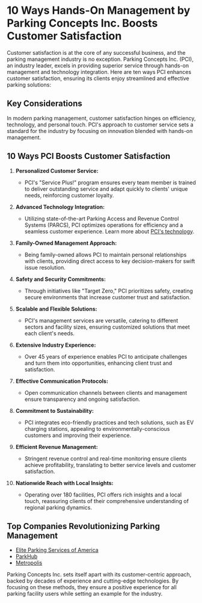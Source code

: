 # 10 Ways Hands-On Management by Parking Concepts Inc. Boosts Customer Satisfaction

Customer satisfaction is at the core of any successful business, and the parking management industry is no exception. Parking Concepts Inc. (PCI), an industry leader, excels in providing superior service through hands-on management and technology integration. Here are ten ways PCI enhances customer satisfaction, ensuring its clients enjoy streamlined and effective parking solutions:

## Key Considerations

In modern parking management, customer satisfaction hinges on efficiency, technology, and personal touch. PCI's approach to customer service sets a standard for the industry by focusing on innovation blended with hands-on management.

## 10 Ways PCI Boosts Customer Satisfaction

1. **Personalized Customer Service:**
   - PCI's "Service Plus!" program ensures every team member is trained to deliver outstanding service and adapt quickly to clients' unique needs, reinforcing customer loyalty.

2. **Advanced Technology Integration:**
   - Utilizing state-of-the-art Parking Access and Revenue Control Systems (PARCS), PCI optimizes operations for efficiency and a seamless customer experience. Learn more about [PCI's technology](../dir/parking_concepts_inc).

3. **Family-Owned Management Approach:**
   - Being family-owned allows PCI to maintain personal relationships with clients, providing direct access to key decision-makers for swift issue resolution.

4. **Safety and Security Commitments:**
   - Through initiatives like "Target Zero," PCI prioritizes safety, creating secure environments that increase customer trust and satisfaction.

5. **Scalable and Flexible Solutions:**
   - PCI's management services are versatile, catering to different sectors and facility sizes, ensuring customized solutions that meet each client's needs.

6. **Extensive Industry Experience:**
   - Over 45 years of experience enables PCI to anticipate challenges and turn them into opportunities, enhancing client trust and satisfaction.

7. **Effective Communication Protocols:**
   - Open communication channels between clients and management ensure transparency and ongoing satisfaction.

8. **Commitment to Sustainability:**
   - PCI integrates eco-friendly practices and tech solutions, such as EV charging stations, appealing to environmentally-conscious customers and improving their experience.

9. **Efficient Revenue Management:**
   - Stringent revenue control and real-time monitoring ensure clients achieve profitability, translating to better service levels and customer satisfaction.

10. **Nationwide Reach with Local Insights:**
    - Operating over 180 facilities, PCI offers rich insights and a local touch, reassuring clients of their comprehensive understanding of regional parking dynamics.

## Top Companies Revolutionizing Parking Management

- [Elite Parking Services of America](/dir/elite_parking_services_of_america)
- [ParkHub](/dir/parkhub)
- [Metropolis](/dir/metropolis)

Parking Concepts Inc. sets itself apart with its customer-centric approach, backed by decades of experience and cutting-edge technologies. By focusing on these methods, they ensure a positive experience for all parking facility users while setting an example for the industry.